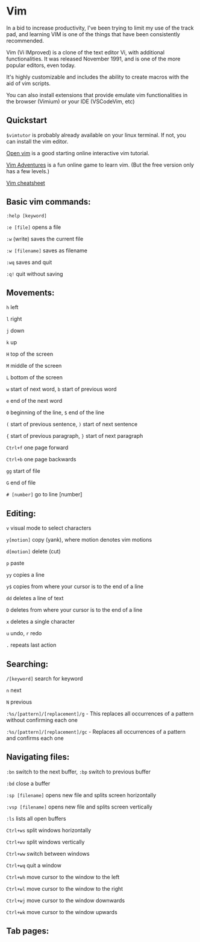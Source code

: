 # Vim

In a bid to increase productivity, I've been trying to limit my use of the track pad, and learning VIM is one of the things that have been consistently recommended.

Vim \(Vi IMproved\) is a clone of the text editor Vi, with additional functionalities. It was released November 1991, and is one of the more popular editors, even today.

It's highly customizable and includes the ability to create macros with the aid of vim scripts. 

You can also install extensions that provide emulate vim functionalities in the browser \(Vimium\) or your IDE \(VSCodeVim, etc\)

## Quickstart

`$vimtutor` is probably already available on your linux terminal. If not, you can install the vim editor.

[Open vim](https://www.openvim.com/) is a good starting online interactive vim tutorial.

[Vim Adventures](https://vim-adventures.com/) is a fun online game to learn vim. \(But the free version only has a few levels.\) 

[Vim cheatsheet](https://vim.rtorr.com/)



## Basic vim commands:

`:help [keyword]`

`:e [file]` opens a file

`:w` \(write\) saves the current file

`:w [filename]` saves as filename

`:wq` saves and quit

`:q!` quit without saving

## Movements:

`h` left

`l` right

`j` down

`k` up

`H` top of the screen

`M` middle of the screen

`L` bottom of the screen

`w` start of next word, `b` start of previous word

`e` end of the next word

`0` beginning of the line, `$` end of the line

`(` start of previous sentence, `)` start of next sentence

`{` start of previous paragraph, `}` start of next paragraph

`Ctrl+f` one page forward

`Ctrl+b` one page backwards

`gg` start of file

`G` end of file

`# [number]` go to line \[number\]

## Editing:

`v` visual mode to select characters

`y[motion]` copy \(yank\), where motion denotes vim motions

`d[motion]` delete \(cut\)

`p` paste

`yy` copies a line

`y$`  copies from where your cursor is to the end of a line

`dd` deletes a line of text

`D` deletes from where your cursor is to the end of a line

`x` deletes a single character

`u` undo, `r` redo

`.` repeats last action

## Searching:

`/[keyword]` search for keyword

`n` next

`N` previous

`:%s/[pattern]/[replacement]/g` - This replaces all occurrences of a pattern without confirming each one

`:%s/[pattern]/[replacement]/gc` - Replaces all occurrences of a pattern and confirms each one

## Navigating files:

`:bn` switch to the next buffer, `:bp` switch to previous buffer

`:bd` close a buffer

`:sp [filename]` opens new file and splits screen horizontally

`:vsp [filename]` opens new file and splits screen vertically

`:ls` lists all open buffers

`Ctrl+ws` split windows horizontally

`Ctrl+wv` split windows vertically

`Ctrl+ww` switch between windows

`Ctrl+wq` quit a window

`Ctrl+wh` move cursor to the window to the left

`Ctrl+wl` move cursor to the window to the right

`Ctrl+wj` move cursor to the window downwards

`Ctrl+wk` move cursor to the window upwards

## Tab pages:





